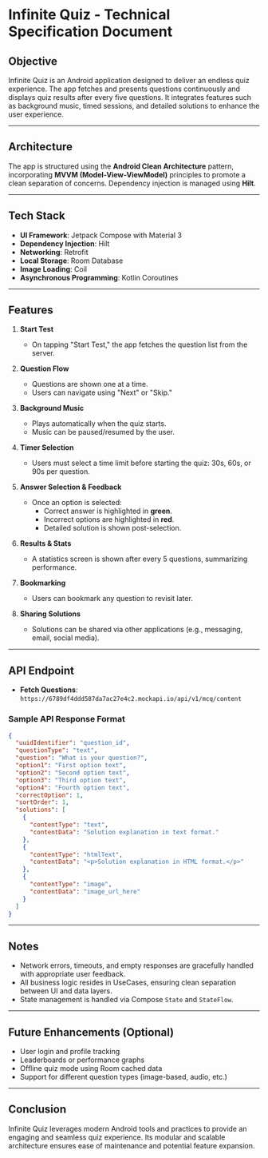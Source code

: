 # Infinite Quiz - Technical Specification Document

## Objective
Infinite Quiz is an Android application designed to deliver an endless quiz experience. The app fetches and presents questions continuously and displays quiz results after every five questions. It integrates features such as background music, timed sessions, and detailed solutions to enhance the user experience.

---

## Architecture
The app is structured using the **Android Clean Architecture** pattern, incorporating **MVVM (Model-View-ViewModel)** principles to promote a clean separation of concerns. Dependency injection is managed using **Hilt**.

---

## Tech Stack
- **UI Framework**: Jetpack Compose with Material 3
- **Dependency Injection**: Hilt
- **Networking**: Retrofit
- **Local Storage**: Room Database
- **Image Loading**: Coil
- **Asynchronous Programming**: Kotlin Coroutines

---

## Features
1. **Start Test**
   - On tapping "Start Test," the app fetches the question list from the server.

2. **Question Flow**
   - Questions are shown one at a time.
   - Users can navigate using "Next" or "Skip."

3. **Background Music**
   - Plays automatically when the quiz starts.
   - Music can be paused/resumed by the user.

4. **Timer Selection**
   - Users must select a time limit before starting the quiz: 30s, 60s, or 90s per question.

5. **Answer Selection & Feedback**
   - Once an option is selected:
     - Correct answer is highlighted in **green**.
     - Incorrect options are highlighted in **red**.
     - Detailed solution is shown post-selection.

6. **Results & Stats**
   - A statistics screen is shown after every 5 questions, summarizing performance.

7. **Bookmarking**
   - Users can bookmark any question to revisit later.

8. **Sharing Solutions**
   - Solutions can be shared via other applications (e.g., messaging, email, social media).

---

## API Endpoint
- **Fetch Questions**: `https://6789df4ddd587da7ac27e4c2.mockapi.io/api/v1/mcq/content`

### Sample API Response Format
```json
{
  "uuidIdentifier": "question_id",
  "questionType": "text",
  "question": "What is your question?",
  "option1": "First option text",
  "option2": "Second option text",
  "option3": "Third option text",
  "option4": "Fourth option text",
  "correctOption": 1,
  "sortOrder": 1,
  "solutions": [
    {
      "contentType": "text",
      "contentData": "Solution explanation in text format."
    },
    {
      "contentType": "htmlText",
      "contentData": "<p>Solution explanation in HTML format.</p>"
    },
    {
      "contentType": "image",
      "contentData": "image_url_here"
    }
  ]
}
```

---

## Notes
- Network errors, timeouts, and empty responses are gracefully handled with appropriate user feedback.
- All business logic resides in UseCases, ensuring clean separation between UI and data layers.
- State management is handled via Compose `State` and `StateFlow`.

---

## Future Enhancements (Optional)
- User login and profile tracking
- Leaderboards or performance graphs
- Offline quiz mode using Room cached data
- Support for different question types (image-based, audio, etc.)

---

## Conclusion
Infinite Quiz leverages modern Android tools and practices to provide an engaging and seamless quiz experience. Its modular and scalable architecture ensures ease of maintenance and potential feature expansion.

